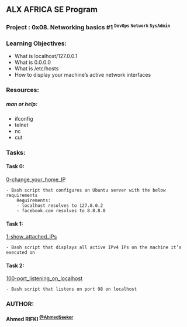 ## ALX AFRICA SE Program

### **Project : 0x08. Networking basics #1** <sup> `` DevOps `` `` Network `` `` SysAdmin ``</sup>
### **Learning Objectives:**
 - What is localhost/127.0.0.1
 - What is 0.0.0.0
 - What is /etc/hosts
 - How to display your machine’s active network interfaces

### **Resources:**
##### man or help:
 - ifconfig
 - telnet
 - nc
 - cut

### **Tasks:**

#### **Task 0:**
[0-change_your_home_IP](0-change_your_home_IP)

	- Bash script that configures an Ubuntu server with the below requirements
		Requirements:
		- localhost resolves to 127.0.0.2
		- facebook.com resolves to 8.8.8.8

#### **Task 1:**
[1-show_attached_IPs](1-show_attached_IPs)

	- Bash script that displays all active IPv4 IPs on the machine it’s executed on

#### **Task 2:**
[100-port_listening_on_localhost](100-port_listening_on_localhost)

	- Bash script that listens on port 98 on localhost


### AUTHOR:
#### **Ahmed RIFKI** <sup>[@AhmedSeeker](https://github.com/AhmedSeeker)</sup>
